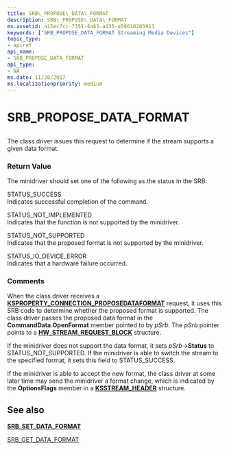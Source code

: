 ```yaml
---
title: SRB\_PROPOSE\_DATA\_FORMAT
description: SRB\_PROPOSE\_DATA\_FORMAT
ms.assetid: a15ec7cc-7351-4a63-ad35-e59610205913
keywords: ["SRB_PROPOSE_DATA_FORMAT Streaming Media Devices"]
topic_type:
- apiref
api_name:
- SRB_PROPOSE_DATA_FORMAT
api_type:
- NA
ms.date: 11/28/2017
ms.localizationpriority: medium
---
```


# SRB\_PROPOSE\_DATA\_FORMAT


## <span id="ddk_srb_propose_data_format_ks"></span><span id="DDK_SRB_PROPOSE_DATA_FORMAT_KS"></span>


The class driver issues this request to determine if the stream supports a given data format.

### <span id="return_value"></span><span id="RETURN_VALUE"></span>Return Value

The minidriver should set one of the following as the status in the SRB:

<span id="STATUS_SUCCESS"></span><span id="status_success"></span>STATUS\_SUCCESS  
Indicates successful completion of the command.

<span id="STATUS_NOT_IMPLEMENTED"></span><span id="status_not_implemented"></span>STATUS\_NOT\_IMPLEMENTED  
Indicates that the function is not supported by the minidriver.

<span id="STATUS_NOT_SUPPORTED"></span><span id="status_not_supported"></span>STATUS\_NOT\_SUPPORTED  
Indicates that the proposed format is not supported by the minidriver.

<span id="STATUS_IO_DEVICE_ERROR"></span><span id="status_io_device_error"></span>STATUS\_IO\_DEVICE\_ERROR  
Indicates that a hardware failure occurred.

### Comments

When the class driver receives a [**KSPROPERTY\_CONNECTION\_PROPOSEDATAFORMAT**](ksproperty-connection-proposedataformat.md) request, it uses this SRB code to determine whether the proposed format is supported. The class driver passes the proposed data format in the **CommandData**.**OpenFormat** member pointed to by *pSrb*. The *pSrb* pointer points to a [**HW\_STREAM\_REQUEST\_BLOCK**](https://docs.microsoft.com/windows-hardware/drivers/ddi/strmini/ns-strmini-_hw_stream_request_block) structure.

If the minidriver does not support the data format, it sets *pSrb*-&gt;**Status** to STATUS\_NOT\_SUPPORTED. If the minidriver is able to switch the stream to the specified format, it sets this field to STATUS\_SUCCESS.

If the minidriver is able to accept the new format, the class driver at some later time may send the minidriver a format change, which is indicated by the **OptionsFlags** member in a [**KSSTREAM\_HEADER**](https://docs.microsoft.com/windows-hardware/drivers/ddi/ks/ns-ks-ksstream_header) structure.

## See also


[**SRB\_SET\_DATA\_FORMAT**](srb-set-data-format.md)

[SRB\_GET\_DATA\_FORMAT](srb-get-data-format.md)

 

 






